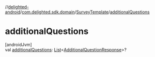 //[delighted-android](../../../index.md)/[com.delighted.sdk.domain](../index.md)/[SurveyTemplate](index.md)/[additionalQuestions](additional-questions.md)

# additionalQuestions

[androidJvm]\
val [additionalQuestions](additional-questions.md): [List](https://kotlinlang.org/api/latest/jvm/stdlib/kotlin.collections/-list/index.html)&lt;[AdditionalQuestionResponse](../../com.delighted.sdk.domain.response/-additional-question-response/index.md)&gt;?
